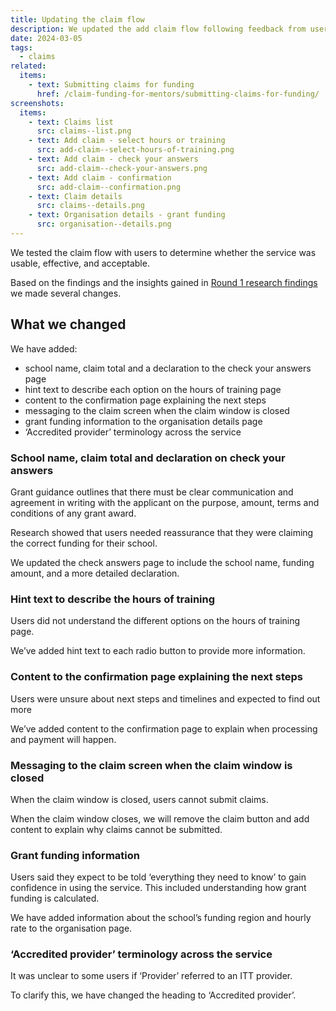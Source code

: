```yaml
---
title: Updating the claim flow
description: We updated the add claim flow following feedback from user research
date: 2024-03-05
tags:
  - claims
related:
  items:
    - text: Submitting claims for funding
      href: /claim-funding-for-mentors/submitting-claims-for-funding/
screenshots:
  items:
    - text: Claims list
      src: claims--list.png
    - text: Add claim - select hours or training
      src: add-claim--select-hours-of-training.png
    - text: Add claim - check your answers
      src: add-claim--check-your-answers.png
    - text: Add claim - confirmation
      src: add-claim--confirmation.png
    - text: Claim details
      src: claims--details.png
    - text: Organisation details - grant funding
      src: organisation--details.png
---
```


We tested the claim flow with users to determine whether the service was usable, effective, and acceptable.

Based on the findings and the insights gained in [Round 1 research findings](https://becoming-a-teacher.design-history.education.gov.uk/claim-funding-for-mentors/round-1-research-findings) we made several changes.

## What we changed

We have added:

- school name, claim total and a declaration to the check your answers page
- hint text to describe each option on the hours of training page
- content to the confirmation page explaining the next steps
- messaging to the claim screen when the claim window is closed
- grant funding information to the organisation details page
- ‘Accredited provider’ terminology across the service

### School name, claim total and declaration on check your answers

Grant guidance outlines that there must be clear communication and agreement in writing with the applicant on the purpose, amount, terms and conditions of any grant award.

Research showed that users needed reassurance that they were claiming the correct funding for their school.

We updated the check answers page to include the school name, funding amount, and a more detailed declaration.

### Hint text to describe the hours of training

Users did not understand the different options on the hours of training page.

We’ve added hint text to each radio button to provide more information.

### Content to the confirmation page explaining the next steps

Users were unsure about next steps and timelines and expected to find out more

We’ve added content to the confirmation page to explain when processing and payment will happen.

### Messaging to the claim screen when the claim window is closed

When the claim window is closed, users cannot submit claims.

When the claim window closes, we will remove the claim button and add content to explain why claims cannot be submitted.

### Grant funding information

Users said they expect to be told ‘everything they need to know’ to gain confidence in using the service. This included understanding how grant funding is calculated.

We have added information about the school’s funding region and hourly rate to the organisation page.

### ‘Accredited provider’ terminology across the service

It was unclear to some users if ‘Provider’ referred to an ITT provider.

To clarify this, we have changed the heading to ‘Accredited provider’.
